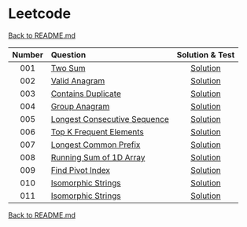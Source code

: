 # Leetcode

[Back to README.md](/README.md)

| Number | Question | Solution & Test | 
|:---:|:---|:---:|
| 001 | [Two Sum](https://leetcode.com/problems/two-sum/) | [Solution](./solutions/001-two-sum.test.js) |
| 002 | [Valid Anagram](https://leetcode.com/problems/valid-anagram/) | [Solution](./solutions/002-valid-anagram.test.js) |
| 003 | [Contains Duplicate](https://leetcode.com/problems/contains-duplicate/) | [Solution](./solutions/003-contains-duplicate.test.js) |
| 004 | [Group Anagram](https://leetcode.com/problems/group-anagrams/) | [Solution](./solutions/004-group-anagram.test.js) |
| 005 | [Longest Consecutive Sequence](https://leetcode.com/problems/longest-consecutive-sequence/) | [Solution](./solutions/005-longest-consecutive-sequence.test.js) |
| 006 | [Top K Frequent Elements](https://leetcode.com/problems/top-k-frequent-elements/) | [Solution](./solutions/006-top-k-frequent-elements.test.js) |
| 007 | [Longest Common Prefix](https://leetcode.com/problems/longest-common-prefix/) | [Solution](./solutions/007-longest-common-prefix.test.js) |
| 008 | [Running Sum of 1D Array](https://leetcode.com/problems/running-sum-of-1d-array/) | [Solution](./solutions/008-running-sum-of-1d-array.test.js) |
| 009 | [Find Pivot Index](https://leetcode.com/problems/find-pivot-index/) | [Solution](./solutions/009-find-pivot-index.test.js) |
| 010 | [Isomorphic Strings](https://leetcode.com/problems/isomorphic-strings/) | [Solution](./solutions/010-isomorphic-strings.test.js) |
| 011 | [Isomorphic Strings](https://leetcode.com/problems/is-subsequence/) | [Solution](./solutions/011-is-subsequence.test.jss) |



[Back to README.md](/README.md)